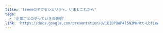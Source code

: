 ```yaml
---
title: 'freeeのアクセシビリティ、いまとこれから'
tags:
  - '企業ごとのやっていきの表明'
link: 'https://docs.google.com/presentation/d/1D2DP0aP4l5N3MKNtt-LbfLeAEexkXYs4snC8vmzur3o/edit?usp=sharing'
---
```

